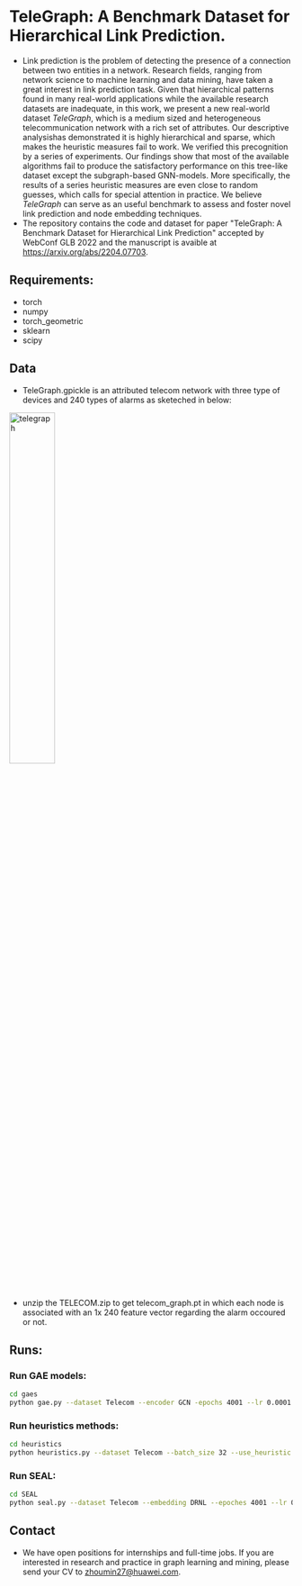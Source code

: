 # TeleGraph: A Benchmark Dataset for Hierarchical Link Prediction.

* Link prediction is the problem of detecting the presence of a connection between two entities in a network. Research fields, ranging from network science to machine learning and data mining, have taken a great interest in link prediction task. Given that hierarchical patterns found in many real-world applications while the available research datasets are inadequate, in this work, we present a new real-world dataset *TeleGraph*, which is a medium sized and heterogeneous telecommunication network with a rich set of attributes.   Our descriptive analysishas demonstrated it is highly hierarchical and sparse, which makes the heuristic measures fail to work. We verified this precognition by a series of experiments. Our findings show that most of the available algorithms fail to produce the satisfactory performance on this tree-like dataset except the subgraph-based GNN-models. More specifically, the results of a series heuristic measures are even close to random guesses, which calls for special attention in practice.  We believe *TeleGraph* can serve as an useful benchmark to assess and foster novel link prediction and node embedding techniques. 
* The repository contains the code and dataset for paper "TeleGraph: A Benchmark Dataset for Hierarchical Link Prediction" accepted by WebConf GLB 2022 and the manuscript is avaible at https://arxiv.org/abs/2204.07703. 





## Requirements:
* torch
* numpy
* torch_geometric
* sklearn
* scipy

## Data

 * TeleGraph.gpickle is an attributed telecom network with three type of devices and 240 types of alarms as sketeched in below:
<img src="https://github.com/huawei-noah/benchmark/blob/main/TeleGraph/alarmGraph.PNG" alt="telegraph"  align="center"  width=40% height=40%>
 
 

 
 * unzip the TELECOM.zip to get telecom_graph.pt in which each node is associated with an 1x 240 feature vector regarding the alarm occoured or not. 


## Runs:
 ### Run GAE models:
 ```bash
 cd gaes
 python gae.py --dataset Telecom --encoder GCN -epochs 4001 --lr 0.0001 --val_ratio 0.05 --test_ratio 0.10 --patience 200
 ```

### Run heuristics methods:
```bash
cd heuristics
python heuristics.py --dataset Telecom --batch_size 32 --use_heuristic CN
```


### Run SEAL:
```bash
cd SEAL
python seal.py --dataset Telecom --embedding DRNL --epoches 4001 --lr 0.0001 --weight_deccay 5e-4 --val_ratio 0.05 --test_ratio 0.10 --batch_size 32 --patience 20
```

## Contact 

* We have open positions for internships and full-time jobs. If you are interested in research and practice in graph learning and mining, please send your CV to zhoumin27@huawei.com.
